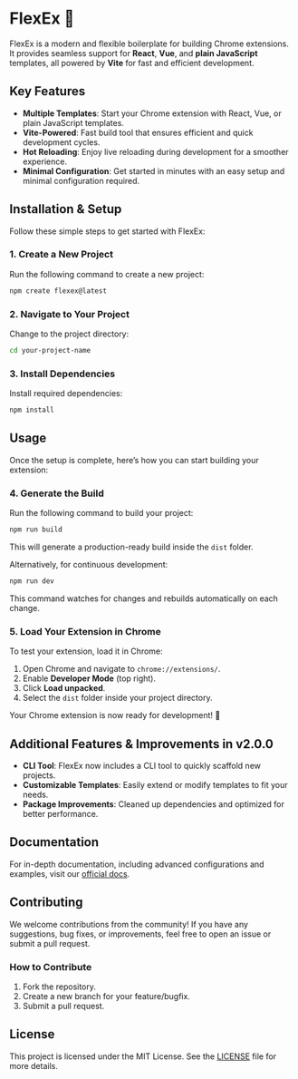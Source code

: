 # FlexEx 🚀

FlexEx is a modern and flexible boilerplate for building Chrome extensions. It provides seamless support for **React**, **Vue**, and **plain JavaScript** templates, all powered by **Vite** for fast and efficient development.

## Key Features

* **Multiple Templates**: Start your Chrome extension with React, Vue, or plain JavaScript templates.
* **Vite-Powered**: Fast build tool that ensures efficient and quick development cycles.
* **Hot Reloading**: Enjoy live reloading during development for a smoother experience.
* **Minimal Configuration**: Get started in minutes with an easy setup and minimal configuration required.

## Installation & Setup

Follow these simple steps to get started with FlexEx:

### 1. Create a New Project

Run the following command to create a new project:

```bash
npm create flexex@latest
```

### 2. Navigate to Your Project

Change to the project directory:

```bash
cd your-project-name
```

### 3. Install Dependencies

Install required dependencies:

```bash
npm install
```

## Usage

Once the setup is complete, here’s how you can start building your extension:

### 4. Generate the Build

Run the following command to build your project:

```bash
npm run build
```

This will generate a production-ready build inside the `dist` folder.

Alternatively, for continuous development:

```bash
npm run dev
```

This command watches for changes and rebuilds automatically on each change.

### 5. Load Your Extension in Chrome

To test your extension, load it in Chrome:

1. Open Chrome and navigate to `chrome://extensions/`.
2. Enable **Developer Mode** (top right).
3. Click **Load unpacked**.
4. Select the `dist` folder inside your project directory.

Your Chrome extension is now ready for development! 🎉

## Additional Features & Improvements in v2.0.0

* **CLI Tool**: FlexEx now includes a CLI tool to quickly scaffold new projects.
* **Customizable Templates**: Easily extend or modify templates to fit your needs.
* **Package Improvements**: Cleaned up dependencies and optimized for better performance.

## Documentation

For in-depth documentation, including advanced configurations and examples, visit our [official docs](https://github.com/akii09/FlexEx#readme).

## Contributing

We welcome contributions from the community! If you have any suggestions, bug fixes, or improvements, feel free to open an issue or submit a pull request.

### How to Contribute

1. Fork the repository.
2. Create a new branch for your feature/bugfix.
3. Submit a pull request.

## License

This project is licensed under the MIT License. See the [LICENSE](LICENSE) file for more details.